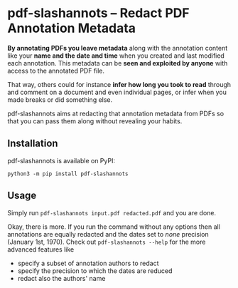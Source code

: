 # pdf-slashannots – Redact PDF Annotation Metadata

**By annotating PDFs you leave metadata** along with the annotation content like
your **name and the date and time** when you created and last modified each
annotation.
This metadata can be **seen and exploited by anyone** with access to the annotated
PDF file.

That way, others could for instance **infer how long you took to read** through and
comment on a document and even individual pages,
or infer when you made breaks or did something else.

pdf-slashannots aims at redacting that annotation metadata from PDFs so that
you can pass them along without revealing your habits.


## Installation

pdf-slashannots is available on PyPI:

```
python3 -m pip install pdf-slashannots
```

## Usage

Simply run `pdf-slashannots input.pdf redacted.pdf` and you are done.

Okay, there is more. If you run the command without any options then all
annotations are equally redacted and the dates set to _none_ precision (January
1st, 1970).
Check out `pdf-slashannots --help` for the more advanced
features like

- specify a subset of annotation authors to redact
- specify the precision to which the dates are reduced
- redact also the authors' name

